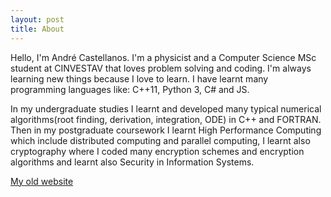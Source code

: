 ```yaml
---
layout: post
title: About
---
```


Hello, I'm André Castellanos. I'm a physicist and a Computer Science MSc student at CINVESTAV that loves problem solving and coding. I'm always learning new things because I love to learn. I have learnt many programming languages like: C++11, Python 3, C# and JS.

In my undergraduate studies I learnt and developed many typical numerical algorithms(root finding, derivation, integration, ODE) in C++ and FORTRAN. Then in my postgraduate coursework I learnt High Performance Computing which include distributed computing and parallel computing, I learnt also cryptography where I coded many encryption schemes and encryption algorithms and learnt also Security in Information Systems.

[My old website](https://mi-pagina-frontend.vercel.app/)